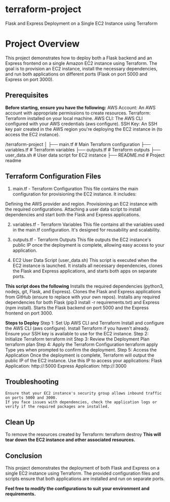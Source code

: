 # terraform-project
Flask and Express Deployment on a Single EC2 Instance using Terraform

# Project Overview
This project demonstrates how to deploy both a Flask backend and an Express frontend on a single Amazon EC2 instance using Terraform. The goal is to provision an EC2 instance, install the necessary dependencies, and run both applications on different ports (Flask on port 5000 and Express on port 3000).

## Prerequisites
**Before starting, ensure you have the following:**
    AWS Account: An AWS account with appropriate permissions to create resources.
    Terraform: Terraform installed on your local machine.
    AWS CLI: The AWS CLI configured with your AWS credentials (aws configure).
    SSH Key: An SSH key pair created in the AWS region you're deploying the EC2 instance in (to access the EC2 instance).

/terraform-project
│
├── main.tf            # Main Terraform configuration
├── variables.tf       # Terraform variables
├── outputs.tf         # Terraform outputs
├── user_data.sh       # User data script for EC2 instance
├── README.md          # Project readme

## Terraform Configuration Files

1. main.tf - Terraform Configuration
This file contains the main configuration for provisioning the EC2 instance. It includes:

Defining the AWS provider and region.
Provisioning an EC2 instance with the required configurations.
Attaching a user data script to install dependencies and start both the Flask and Express applications.

2. variables.tf - Terraform Variables
This file contains all the variables used in the main.tf configuration. It's designed for reusability and scalability.

3. outputs.tf - Terraform Outputs
This file outputs the EC2 instance's public IP once the deployment is complete, allowing easy access to your application.

4. EC2 User Data Script (user_data.sh)
This script is executed when the EC2 instance is launched. It installs all necessary dependencies, clones the Flask and Express applications, and starts both apps on separate ports.

**This script does the following**
    Installs the required dependencies (python3, nodejs, git, Flask, and Express).
    Clones the Flask and Express applications from GitHub (ensure to replace with your own repos).
    Installs any required dependencies for both Flask (pip3 install -r requirements.txt) and Express (npm install).
    Starts the Flask backend on port 5000 and the Express frontend on port 3000.

**Steps to Deploy**
    Step 1: Set Up AWS CLI and Terraform
        Install and configure the AWS CLI (aws configure).
        Install Terraform if you haven't already.
        Ensure your SSH key is available to use for the EC2 instance.
     Step 2: Initialize Terraform
        terraform init
    Step 3: Review the Deployment Plan
        terraform plan
    Step 4: Apply the Terraform Configuration
        terraform apply
        Type yes when prompted to confirm the deployment.
    Step 5: Access the Application
        Once the deployment is complete, Terraform will output the public IP of the EC2 instance. Use this IP to access your applications:
        Flask Application: http://<instance-public-ip>:5000
        Express Application: http://<instance-public-ip>:3000

## Troubleshooting
    Ensure that your EC2 instance's security group allows inbound traffic on ports 5000 and 3000.
    If you face issues with dependencies, check the application logs or verify if the required packages are installed.

## Clean Up
To remove the resources created by Terraform:
    terraform destroy
**This will tear down the EC2 instance and other associated resources.**

## Conclusion
This project demonstrates the deployment of both Flask and Express on a single EC2 instance using Terraform. The provided configuration files and scripts ensure that both applications are installed and run on separate ports.

**Feel free to modify the configurations to suit your environment and requirements.**